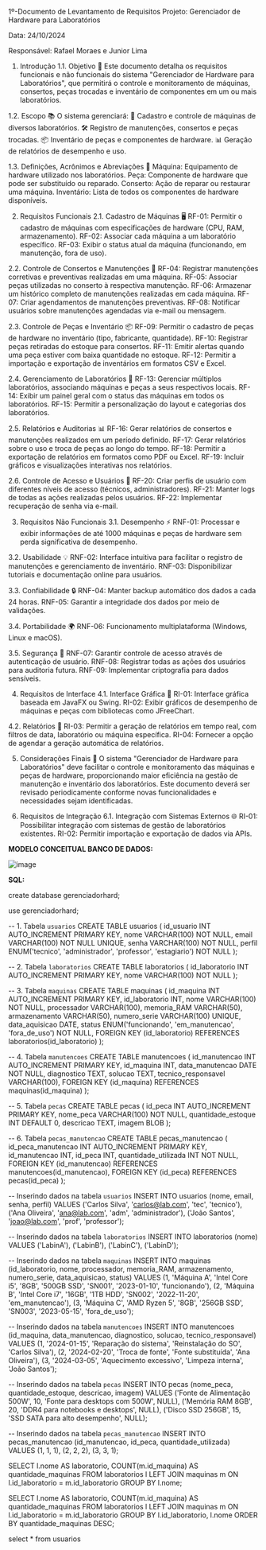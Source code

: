 1º-Documento de Levantamento de Requisitos
Projeto: Gerenciador de Hardware para Laboratórios

Data: 24/10/2024

Responsável: Rafael Moraes e Junior Lima

1. Introdução
1.1. Objetivo 🎯
Este documento detalha os requisitos funcionais e não funcionais do sistema "Gerenciador de Hardware para Laboratórios", que permitirá o controle e monitoramento de máquinas, consertos, peças trocadas e inventário de componentes em um ou mais laboratórios.


1.2. Escopo 📚
O sistema gerenciará:
🔧 Cadastro e controle de máquinas de diversos laboratórios.
🛠️ Registro de manutenções, consertos e peças trocadas.
📦 Inventário de peças e componentes de hardware.
📊 Geração de relatórios de desempenho e uso.


1.3. Definições, Acrônimos e Abreviações 📖
Máquina: Equipamento de hardware utilizado nos laboratórios.
Peça: Componente de hardware que pode ser substituído ou reparado.
Conserto: Ação de reparar ou restaurar uma máquina.
Inventário: Lista de todos os componentes de hardware disponíveis.


2. Requisitos Funcionais
2.1. Cadastro de Máquinas 🖥️
RF-01: Permitir o cadastro de máquinas com especificações de hardware (CPU, RAM, armazenamento).
RF-02: Associar cada máquina a um laboratório específico.
RF-03: Exibir o status atual da máquina (funcionando, em manutenção, fora de uso).


2.2. Controle de Consertos e Manutenções 🔧
RF-04: Registrar manutenções corretivas e preventivas realizadas em uma máquina.
RF-05: Associar peças utilizadas no conserto à respectiva manutenção.
RF-06: Armazenar um histórico completo de manutenções realizadas em cada máquina.
RF-07: Criar agendamentos de manutenções preventivas.
RF-08: Notificar usuários sobre manutenções agendadas via e-mail ou mensagem.


2.3. Controle de Peças e Inventário 📦
RF-09: Permitir o cadastro de peças de hardware no inventário (tipo, fabricante, quantidade).
RF-10: Registrar peças retiradas do estoque para consertos.
RF-11: Emitir alertas quando uma peça estiver com baixa quantidade no estoque.
RF-12: Permitir a importação e exportação de inventários em formatos CSV e Excel.


2.4. Gerenciamento de Laboratórios 🏢
RF-13: Gerenciar múltiplos laboratórios, associando máquinas e peças a seus respectivos locais.
RF-14: Exibir um painel geral com o status das máquinas em todos os laboratórios.
RF-15: Permitir a personalização do layout e categorias dos laboratórios.


2.5. Relatórios e Auditorias 📊
RF-16: Gerar relatórios de consertos e manutenções realizados em um período definido.
RF-17: Gerar relatórios sobre o uso e troca de peças ao longo do tempo.
RF-18: Permitir a exportação de relatórios em formatos como PDF ou Excel.
RF-19: Incluir gráficos e visualizações interativas nos relatórios.


2.6. Controle de Acesso e Usuários 🔑
RF-20: Criar perfis de usuário com diferentes níveis de acesso (técnicos, administradores).
RF-21: Manter logs de todas as ações realizadas pelos usuários.
RF-22: Implementar recuperação de senha via e-mail.


3. Requisitos Não Funcionais
3.1. Desempenho ⚡
RNF-01: Processar e exibir informações de até 1000 máquinas e peças de hardware sem perda significativa de desempenho.


3.2. Usabilidade 💡
RNF-02: Interface intuitiva para facilitar o registro de manutenções e gerenciamento de inventário.
RNF-03: Disponibilizar tutoriais e documentação online para usuários.


3.3. Confiabilidade 🔒
RNF-04: Manter backup automático dos dados a cada 24 horas.
RNF-05: Garantir a integridade dos dados por meio de validações.


3.4. Portabilidade 🌍
RNF-06: Funcionamento multiplataforma (Windows, Linux e macOS).


3.5. Segurança 🔐
RNF-07: Garantir controle de acesso através de autenticação de usuário.
RNF-08: Registrar todas as ações dos usuários para auditoria futura.
RNF-09: Implementar criptografia para dados sensíveis.


4. Requisitos de Interface
4.1. Interface Gráfica 🎨
RI-01: Interface gráfica baseada em JavaFX ou Swing.
RI-02: Exibir gráficos de desempenho de máquinas e peças com bibliotecas como JFreeChart.


4.2. Relatórios 📑
RI-03: Permitir a geração de relatórios em tempo real, com filtros de data, laboratório ou máquina específica.
RI-04: Fornecer a opção de agendar a geração automática de relatórios.


5. Considerações Finais 📝
O sistema "Gerenciador de Hardware para Laboratórios" deve facilitar o controle e monitoramento das máquinas e peças de hardware, proporcionando maior eficiência na gestão de manutenção e inventário dos laboratórios. Este documento deverá ser revisado periodicamente conforme novas funcionalidades e necessidades sejam identificadas.


6. Requisitos de Integração
6.1. Integração com Sistemas Externos 🌐
RI-01: Possibilitar integração com sistemas de gestão de laboratórios existentes.
RI-02: Permitir importação e exportação de dados via APIs.





**MODELO CONCEITUAL BANCO DE DADOS:**




![image](https://github.com/user-attachments/assets/64bea633-19b8-459c-a136-6af49ab61a12)




**SQL:**

create database gerenciadorhard;

use gerenciadorhard;


-- 1. Tabela `usuarios`
CREATE TABLE usuarios (
    id_usuario INT AUTO_INCREMENT PRIMARY KEY,
    nome VARCHAR(100) NOT NULL,
    email VARCHAR(100) NOT NULL UNIQUE,
    senha VARCHAR(100) NOT NULL,
    perfil ENUM('tecnico', 'administrador', 'professor', 'estagiario') NOT NULL
);

-- 2. Tabela `laboratorios`
CREATE TABLE laboratorios (
    id_laboratorio INT AUTO_INCREMENT PRIMARY KEY,
    nome VARCHAR(100) NOT NULL
);

-- 3. Tabela `maquinas`
CREATE TABLE maquinas (
    id_maquina INT AUTO_INCREMENT PRIMARY KEY,
    id_laboratorio INT,
    nome VARCHAR(100) NOT NULL,
    processador VARCHAR(100),
    memoria_RAM VARCHAR(50),
    armazenamento VARCHAR(50),
    numero_serie VARCHAR(100) UNIQUE,
    data_aquisicao DATE,
    status ENUM('funcionando', 'em_manutencao', 'fora_de_uso') NOT NULL,
    FOREIGN KEY (id_laboratorio) REFERENCES laboratorios(id_laboratorio)
);

-- 4. Tabela `manutencoes`
CREATE TABLE manutencoes (
    id_manutencao INT AUTO_INCREMENT PRIMARY KEY,
    id_maquina INT,
    data_manutencao DATE NOT NULL,
    diagnostico TEXT,
    solucao TEXT,
    tecnico_responsavel VARCHAR(100),
    FOREIGN KEY (id_maquina) REFERENCES maquinas(id_maquina)
);

-- 5. Tabela `pecas`
CREATE TABLE pecas (
    id_peca INT AUTO_INCREMENT PRIMARY KEY,
    nome_peca VARCHAR(100) NOT NULL,
    quantidade_estoque INT DEFAULT 0,
    descricao TEXT,
    imagem BLOB
);

-- 6. Tabela `pecas_manutencao`
CREATE TABLE pecas_manutencao (
    id_peca_manutencao INT AUTO_INCREMENT PRIMARY KEY,
    id_manutencao INT,
    id_peca INT,
    quantidade_utilizada INT NOT NULL,
    FOREIGN KEY (id_manutencao) REFERENCES manutencoes(id_manutencao),
    FOREIGN KEY (id_peca) REFERENCES pecas(id_peca)
);

-- Inserindo dados na tabela `usuarios`
INSERT INTO usuarios (nome, email, senha, perfil) VALUES
('Carlos Silva', 'carlos@lab.com', 'tec', 'tecnico'),
('Ana Oliveira', 'ana@lab.com', 'adm', 'administrador'),
('João Santos', 'joao@lab.com', 'prof', 'professor');

-- Inserindo dados na tabela `laboratorios`
INSERT INTO laboratorios (nome) VALUES
('LabinA'),
('LabinB'),
('LabinC'),
('LabinD');

-- Inserindo dados na tabela `maquinas`
INSERT INTO maquinas (id_laboratorio, nome, processador, memoria_RAM, armazenamento, numero_serie, data_aquisicao, status) VALUES
(1, 'Máquina A', 'Intel Core i5', '8GB', '500GB SSD', 'SN001', '2023-01-10', 'funcionando'),
(2, 'Máquina B', 'Intel Core i7', '16GB', '1TB HDD', 'SN002', '2022-11-20', 'em_manutencao'),
(3, 'Máquina C', 'AMD Ryzen 5', '8GB', '256GB SSD', 'SN003', '2023-05-15', 'fora_de_uso');

-- Inserindo dados na tabela `manutencoes`
INSERT INTO manutencoes (id_maquina, data_manutencao, diagnostico, solucao, tecnico_responsavel) VALUES
(1, '2024-01-15', 'Reparação do sistema', 'Reinstalação do SO', 'Carlos Silva'),
(2, '2024-02-20', 'Troca de fonte', 'Fonte substituída', 'Ana Oliveira'),
(3, '2024-03-05', 'Aquecimento excessivo', 'Limpeza interna', 'João Santos');

-- Inserindo dados na tabela `pecas`
INSERT INTO pecas (nome_peca, quantidade_estoque, descricao, imagem) VALUES
('Fonte de Alimentação 500W', 10, 'Fonte para desktops com 500W', NULL),
('Memória RAM 8GB', 20, 'DDR4 para notebooks e desktops', NULL),
('Disco SSD 256GB', 15, 'SSD SATA para alto desempenho', NULL);

-- Inserindo dados na tabela `pecas_manutencao`
INSERT INTO pecas_manutencao (id_manutencao, id_peca, quantidade_utilizada) VALUES
(1, 1, 1),
(2, 2, 2),
(3, 3, 1);


SELECT l.nome AS laboratorio, COUNT(m.id_maquina) AS quantidade_maquinas
FROM laboratorios l
LEFT JOIN maquinas m ON l.id_laboratorio = m.id_laboratorio
GROUP BY l.nome;

SELECT l.nome AS laboratorio, COUNT(m.id_maquina) AS quantidade_maquinas
FROM laboratorios l
LEFT JOIN maquinas m ON l.id_laboratorio = m.id_laboratorio
GROUP BY l.id_laboratorio, l.nome
ORDER BY quantidade_maquinas DESC;

select * from usuarios
